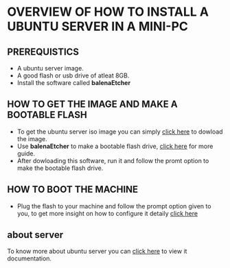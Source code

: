 # OVERVIEW OF HOW TO INSTALL A UBUNTU SERVER IN A MINI-PC

## PREREQUISTICS 

- A ubuntu server image.
- A good flash or usb drive of atleat 8GB.
- Install the software called **balenaEtcher**


## HOW TO GET THE IMAGE AND MAKE A BOOTABLE FLASH

- To get the ubuntu server iso image you can simply [click here](https://ubuntu.com/download/server) to dowload the image.
- Use **balenaEtcher** to make a bootable flash drive, [click here](https://etcher-docs.balena.io/) for more guide.
- After dowloading this software, run it and follow the promt option to make the bootable flash drive.

## HOW TO BOOT THE MACHINE

- Plug the flash to your machine and follow the prompt option given to you, to get more insight on how to configure it detaily [click here](https://discourse.ubuntu.com/t/install-ubuntu-server/13949)

## about server

To know more about ubuntu server you can [click here](https://documentation.ubuntu.com/server/#system-requirements) to view it documentation.